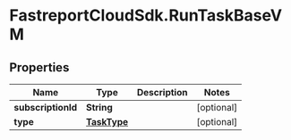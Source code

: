 # FastreportCloudSdk.RunTaskBaseVM

## Properties

Name | Type | Description | Notes
------------ | ------------- | ------------- | -------------
**subscriptionId** | **String** |  | [optional] 
**type** | [**TaskType**](TaskType.md) |  | [optional] 


